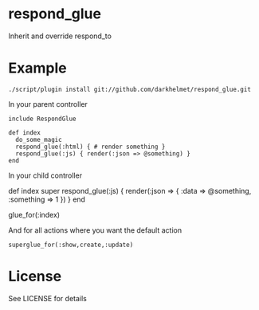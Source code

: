 # respond_glue

Inherit and override respond_to

# Example

    ./script/plugin install git://github.com/darkhelmet/respond_glue.git

In your parent controller

    include RespondGlue

    def index
      do_some_magic
      respond_glue(:html) { # render something }
      respond_glue(:js) { render(:json => @something) }
    end

In your child controller

   def index
     super
     respond_glue(:js) { render(:json => { :data => @something, :something => 1 }) }
   end

   glue_for(:index)

And for all actions where you want the default action

    superglue_for(:show,create,:update)

# License

See LICENSE for details
